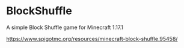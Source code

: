 # BlockShuffle
A simple Block Shuffle game for Minecraft 1.17.1

https://www.spigotmc.org/resources/minecraft-block-shuffle.95458/
